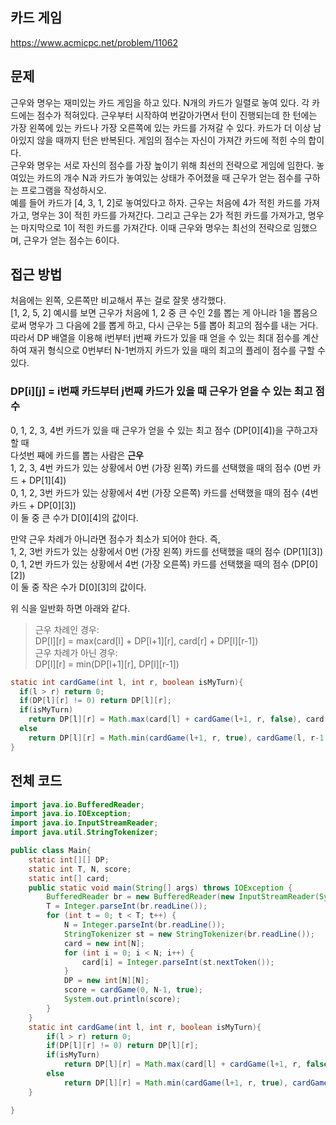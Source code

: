 ## 카드 게임
https://www.acmicpc.net/problem/11062
## 문제 
근우와 명우는 재미있는 카드 게임을 하고 있다. N개의 카드가 일렬로 놓여 있다. 각 카드에는 점수가 적혀있다. 근우부터 시작하여 번갈아가면서 턴이 진행되는데 한 턴에는 가장 왼쪽에 있는 카드나 가장 오른쪽에 있는 카드를 가져갈 수 있다. 카드가 더 이상 남아있지 않을 때까지 턴은 반복된다. 게임의 점수는 자신이 가져간 카드에 적힌 수의 합이다.
<br>
근우와 명우는 서로 자신의 점수를 가장 높이기 위해 최선의 전략으로 게임에 임한다. 놓여있는 카드의 개수 N과 카드가 놓여있는 상태가 주어졌을 때 근우가 얻는 점수를 구하는 프로그램을 작성하시오.
<br>
예를 들어 카드가 [4, 3, 1, 2]로 놓여있다고 하자. 근우는 처음에 4가 적힌 카드를 가져가고, 명우는 3이 적힌 카드를 가져간다. 그리고 근우는 2가 적힌 카드를 가져가고, 명우는 마지막으로 1이 적힌 카드를 가져간다. 이때 근우와 명우는 최선의 전략으로 임했으며, 근우가 얻는 점수는 6이다.
<br>

## 접근 방법
처음에는 왼쪽, 오른쪽만 비교해서 푸는 걸로 잘못 생각했다. <br>
[1, 2, 5, 2] 예시를 보면 근우가 처음에 1, 2 중 큰 수인 2를 뽑는 게 아니라 1을 뽑음으로써 명우가 그 다음에 2를 뽑게 하고, 다시 근우는 5를 뽑아 최고의 점수를 내는 거다. <br> 
따라서 DP 배열을 이용해 i번부터 j번째 카드가 있을 때 얻을 수 있는 최대 점수를 계산하여 재귀 형식으로 0번부터 N-1번까지 카드가 있을 때의 최고의 플레이 점수를 구할 수 있다. <br>

### DP[i][j] = i번째 카드부터 j번째 카드가 있을 때 근우가 얻을 수 있는 최고 점수
0, 1, 2, 3, 4번 카드가 있을 때 근우가 얻을 수 있는 최고 점수 (DP[0][4])을 구하고자 할 때 <br>
다섯번 째에 카드를 뽑는 사람은 **근우** <br>
1, 2, 3, 4번 카드가 있는 상황에서 0번 (가장 왼쪽) 카드를 선택했을 때의 점수 (0번 카드 + DP[1][4]) <br>
0, 1, 2, 3번 카드가 있는 상황에서 4번 (가장 오른쪽) 카드를 선택했을 때의 점수 (4번 카드 + DP[0][3]) <br>
이 둘 중 큰 수가 D[0][4]의 값이다. <br>

만약 근우 차례가 아니라면 점수가 최소가 되어야 한다. 즉, <br>
1, 2, 3번 카드가 있는 상황에서 0번 (가장 왼쪽) 카드를 선택했을 때의 점수 (DP[1][3]) <br>
0, 1, 2번 카드가 있는 상황에서 4번 (가장 오른쪽) 카드를 선택했을 때의 점수 (DP[0][2]) <br>
이 둘 중 작은 수가 D[0][3]의 값이다. <br>

위 식을 일반화 하면 아래와 같다. <br>
> 근우 차례인 경우:  <br>
> DP[l][r] = max(card[l] + DP[l+1][r], card[r] + DP[l][r-1]) <br>
> 근우 차례가 아닌 경우:  <br>
> DP[l][r] = min(DP[l+1][r], DP[l][r-1]) <br>

```java
static int cardGame(int l, int r, boolean isMyTurn){
  if(l > r) return 0;
  if(DP[l][r] != 0) return DP[l][r];
  if(isMyTurn)
    return DP[l][r] = Math.max(card[l] + cardGame(l+1, r, false), card[r] + cardGame(l, r-1, false));
  else
    return DP[l][r] = Math.min(cardGame(l+1, r, true), cardGame(l, r-1, true));
}
```

## 전체 코드
```java
import java.io.BufferedReader;
import java.io.IOException;
import java.io.InputStreamReader;
import java.util.StringTokenizer;

public class Main{
	static int[][] DP;
	static int T, N, score;
	static int[] card;
	public static void main(String[] args) throws IOException {
		BufferedReader br = new BufferedReader(new InputStreamReader(System.in));
		T = Integer.parseInt(br.readLine());
		for (int t = 0; t < T; t++) {
			N = Integer.parseInt(br.readLine());
			StringTokenizer st = new StringTokenizer(br.readLine());
			card = new int[N];
			for (int i = 0; i < N; i++) {
				card[i] = Integer.parseInt(st.nextToken());
			}
			DP = new int[N][N];
			score = cardGame(0, N-1, true);
			System.out.println(score);
		}
	}
	static int cardGame(int l, int r, boolean isMyTurn){
		if(l > r) return 0;
		if(DP[l][r] != 0) return DP[l][r];
		if(isMyTurn)
			return DP[l][r] = Math.max(card[l] + cardGame(l+1, r, false), card[r] + cardGame(l, r-1, false));
		else
			return DP[l][r] = Math.min(cardGame(l+1, r, true), cardGame(l, r-1, true));
	}

}
```
